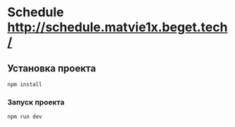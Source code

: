 # Schedule http://schedule.matvie1x.beget.tech/

## Установка проекта
```
npm install
```

### Запуск проекта
```
npm run dev
```
